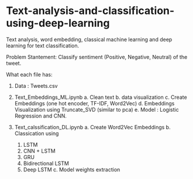 # Text-analysis-and-classification-using-deep-learning
Text analysis, word embedding, classical machine learning and deep learning for text classification. 

Problem Stantement:
Classify sentiment (Positive, Negative, Neutral) of the tweet.

What each file has:
1. Data : Tweets.csv
2. Text_Embeddings_ML.ipynb
   a. Clean text
   b. data visualization
   c. Create Embeddings (one hot encoder, TF-IDF, Word2Vec)
   d. Embeddings Visualization using Truncate_SVD (similar to pca)
   e. Model : Logistic Regression and CNN.
   
3. Text_calssification_DL.ipynb
   a. Create Word2Vec Embeddings
   b. Classication using 
      1. LSTM
      2. CNN + LSTM
      3. GRU
      4. Bidirectional LSTM
      5. Deep LSTM
   c. Model weights extraction
   
   



